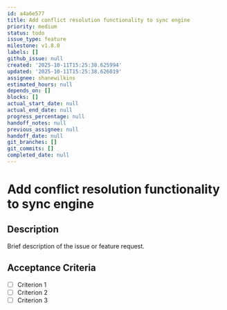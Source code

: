 ```yaml
---
id: a4a6e577
title: Add conflict resolution functionality to sync engine
priority: medium
status: todo
issue_type: feature
milestone: v1.8.0
labels: []
github_issue: null
created: '2025-10-11T15:25:38.625994'
updated: '2025-10-11T15:25:38.626019'
assignee: shanewilkins
estimated_hours: null
depends_on: []
blocks: []
actual_start_date: null
actual_end_date: null
progress_percentage: null
handoff_notes: null
previous_assignee: null
handoff_date: null
git_branches: []
git_commits: []
completed_date: null
---
```


# Add conflict resolution functionality to sync engine

## Description

Brief description of the issue or feature request.

## Acceptance Criteria

- [ ] Criterion 1
- [ ] Criterion 2
- [ ] Criterion 3